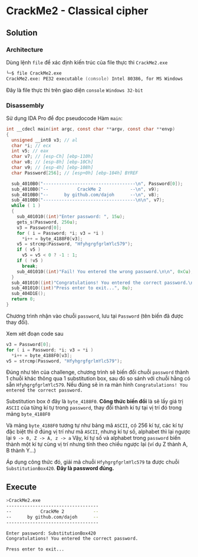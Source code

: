 # CrackMe2 - Classical cipher

## Solution

### Architecture

Dùng lệnh `file` để xác định kiến trúc của file thực thi `CrackMe2.exe`

```zsh
└─$ file CrackMe2.exe
CrackMe2.exe: PE32 executable (console) Intel 80386, for MS Windows
```

Đây là file thực thi trên giao diện `console` `Windows 32-bit`

### Disassembly

Sử dụng IDA Pro để đọc pseudocode
Hàm `main`:

```c
int __cdecl main(int argc, const char **argv, const char **envp)
{
  unsigned __int8 v3; // al
  char *i; // ecx
  int v5; // eax
  char v7; // [esp-Ch] [ebp-110h]
  char v8; // [esp-8h] [ebp-10Ch]
  char v9; // [esp-4h] [ebp-108h]
  char Password[256]; // [esp+0h] [ebp-104h] BYREF

  sub_4010B0("-----------------------------------\n", Password[0]);
  sub_4010B0("--           CrackMe 2           --\n", v9);
  sub_4010B0("--      by github.com/dajoh      --\n", v8);
  sub_4010B0("-----------------------------------\n\n", v7);
  while ( 1 )
  {
    sub_401010((int)"Enter password: ", 15u);
    gets_s(Password, 256u);
    v3 = Password[0];
    for ( i = Password; *i; v3 = *i )
      *i++ = byte_4188F0[v3];
    v5 = strcmp(Password, "HfyhgrgfgrlmYlc579");
    if ( v5 )
      v5 = v5 < 0 ? -1 : 1;
    if ( !v5 )
      break;
    sub_401010((int)"Fail! You entered the wrong password.\n\n", 0xCu);
  }
  sub_401010((int)"Congratulations! You entered the correct password.\n\n", 0xAu);
  sub_401010((int)"Press enter to exit...", 8u);
  sub_404D1E();
  return 0;
}
```

Chương trình nhận vào chuỗi `password`, lưu tại `Password` (tên biến đã được thay đổi).

Xem xét đoạn code sau

```c
v3 = Password[0];
for ( i = Password; *i; v3 = *i )
  *i++ = byte_4188F0[v3];
v5 = strcmp(Password, "HfyhgrgfgrlmYlc579");
```

Đúng như tên của challenge, chương trình sẽ biến đổi chuỗi `password` thành 1 chuỗi khác thông qua 1 substitution box, sau đó so sánh với chuỗi hằng có sẵn `HfyhgrgfgrlmYlc579`. Nếu đúng sẽ in ra màn hình `Congratulations! You entered the correct password.`

Substitution box ở đây là `byte_4188F0`.
**Công thức biến đổi** là sẽ lấy giá trị `ASCII` của từng kí tự trong `password`, thay đổi thành kí tự tại vị trí đó trong mảng `byte_4188F0`

Và mảng `byte_4188F0` tương tự như bảng mã `ASCII`, có 256 kí tự, các kí tự đặc biệt thì ở đúng vị trí như mã `ASCII`, nhưng kí tự số, alphabet thì lại ngược lại `9 -> 0, Z -> A, z -> a`
Vậy, kí tự số và alphabet trong `password` biến thành một kí tự cùng vị trí nhưng tính theo chiều ngược lại (ví dụ Z thành A, B thành Y...)

Áp dụng công thức đó, giải mã chuỗi `HfyhgrgfgrlmYlc579` ta được chuỗi `SubstitutionBox420`. **Đây là password đúng.**

## Execute

```bash
>CrackMe2.exe
-----------------------------------
--           CrackMe 2           --
--      by github.com/dajoh      --
-----------------------------------

Enter password: SubstitutionBox420
Congratulations! You entered the correct password.

Press enter to exit...
```
